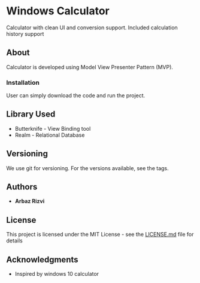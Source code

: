 # Windows Calculator

Calculator with clean UI and conversion support. Included calculation history support

## About

Calculator is developed using Model View Presenter Pattern (MVP).

### Installation

User can simply download the code and run the project.


## Library Used

* Butterknife - View Binding tool
* Realm - Relational Database

## Versioning

We use git for versioning. For the versions available, see the tags.

## Authors

* **Arbaz Rizvi**

## License

This project is licensed under the MIT License - see the [LICENSE.md](LICENSE.md) file for details

## Acknowledgments

* Inspired by windows 10 calculator
